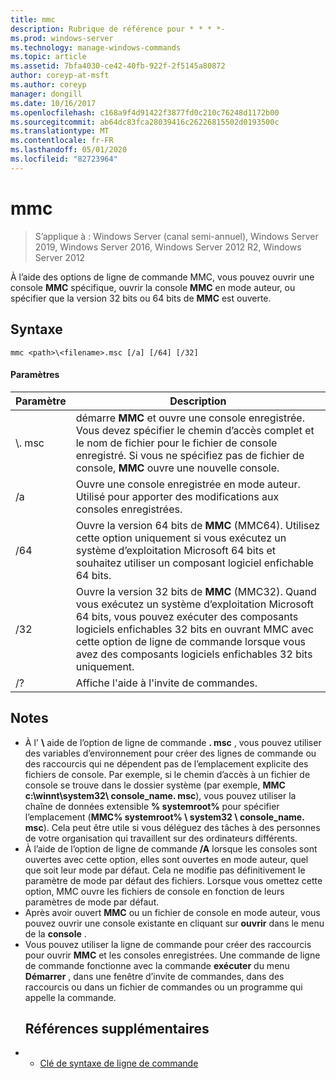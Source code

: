 ```yaml
---
title: mmc
description: Rubrique de référence pour * * * *-
ms.prod: windows-server
ms.technology: manage-windows-commands
ms.topic: article
ms.assetid: 7bfa4030-ce42-40fb-922f-2f5145a80872
author: coreyp-at-msft
ms.author: coreyp
manager: dongill
ms.date: 10/16/2017
ms.openlocfilehash: c168a9f4d91422f3877fd0c210c76248d1172b00
ms.sourcegitcommit: ab64dc83fca28039416c26226815502d0193500c
ms.translationtype: MT
ms.contentlocale: fr-FR
ms.lasthandoff: 05/01/2020
ms.locfileid: "82723964"
---
```

# <a name="mmc"></a>mmc

> S’applique à : Windows Server (canal semi-annuel), Windows Server 2019, Windows Server 2016, Windows Server 2012 R2, Windows Server 2012

À l’aide des options de ligne de commande MMC, vous pouvez ouvrir une console **MMC** spécifique, ouvrir la console **MMC** en mode auteur, ou spécifier que la version 32 bits ou 64 bits de **MMC** est ouverte.
## <a name="syntax"></a>Syntaxe
```
mmc <path>\<filename>.msc [/a] [/64] [/32]
```
#### <a name="parameters"></a>Paramètres

|       Paramètre        |                                                                                                 Description                                                                                                 |
|------------------------|-------------------------------------------------------------------------------------------------------------------------------------------------------------------------------------------------------------|
| <path>\\<filename>. msc |        démarre **MMC** et ouvre une console enregistrée. Vous devez spécifier le chemin d’accès complet et le nom de fichier pour le fichier de console enregistré. Si vous ne spécifiez pas de fichier de console, **MMC** ouvre une nouvelle console.         |
|           /a           |                                                               Ouvre une console enregistrée en mode auteur.  Utilisé pour apporter des modifications aux consoles enregistrées.                                                                |
|          /64           |                         Ouvre la version 64 bits de **MMC** (MMC64). Utilisez cette option uniquement si vous exécutez un système d’exploitation Microsoft 64 bits et souhaitez utiliser un composant logiciel enfichable 64 bits.                          |
|          /32           | Ouvre la version 32 bits de **MMC** (MMC32). Quand vous exécutez un système d’exploitation Microsoft 64 bits, vous pouvez exécuter des composants logiciels enfichables 32 bits en ouvrant MMC avec cette option de ligne de commande lorsque vous avez des composants logiciels enfichables 32 bits uniquement. |
|           /?           |                                                                                    Affiche l'aide à l'invite de commandes.                                                                                     |

## <a name="remarks"></a>Notes 
- À l' <path> **\\** <filename>aide de l’option de ligne de commande **. msc** , vous pouvez utiliser des variables d’environnement pour créer des lignes de commande ou des raccourcis qui ne dépendent pas de l’emplacement explicite des fichiers de console. Par exemple, si le chemin d’accès à un fichier de console se trouve dans le dossier système (par exemple, **MMC c:\winnt\system32\ console_name. msc**), vous pouvez utiliser la chaîne de données extensible **% systemroot%** pour spécifier l’emplacement (**MMC% systemroot% \ system32 \ console_name. msc**). Cela peut être utile si vous déléguez des tâches à des personnes de votre organisation qui travaillent sur des ordinateurs différents.
- À l’aide de l’option de ligne de commande **/A** lorsque les consoles sont ouvertes avec cette option, elles sont ouvertes en mode auteur, quel que soit leur mode par défaut. Cela ne modifie pas définitivement le paramètre de mode par défaut des fichiers. Lorsque vous omettez cette option, MMC ouvre les fichiers de console en fonction de leurs paramètres de mode par défaut.
- Après avoir ouvert **MMC** ou un fichier de console en mode auteur, vous pouvez ouvrir une console existante en cliquant sur **ouvrir** dans le menu de la **console** .
- Vous pouvez utiliser la ligne de commande pour créer des raccourcis pour ouvrir **MMC** et les consoles enregistrées. Une commande de ligne de commande fonctionne avec la commande **exécuter** du menu **Démarrer** , dans une fenêtre d’invite de commandes, dans des raccourcis ou dans un fichier de commandes ou un programme qui appelle la commande.
  ## <a name="additional-references"></a>Références supplémentaires
- - [Clé de syntaxe de ligne de commande](command-line-syntax-key.md)

